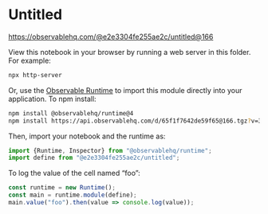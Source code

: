 # Untitled

https://observablehq.com/@e2e3304fe255ae2c/untitled@166

View this notebook in your browser by running a web server in this folder. For
example:

~~~sh
npx http-server
~~~

Or, use the [Observable Runtime](https://github.com/observablehq/runtime) to
import this module directly into your application. To npm install:

~~~sh
npm install @observablehq/runtime@4
npm install https://api.observablehq.com/d/65f1f7642de59f65@166.tgz?v=3
~~~

Then, import your notebook and the runtime as:

~~~js
import {Runtime, Inspector} from "@observablehq/runtime";
import define from "@e2e3304fe255ae2c/untitled";
~~~

To log the value of the cell named “foo”:

~~~js
const runtime = new Runtime();
const main = runtime.module(define);
main.value("foo").then(value => console.log(value));
~~~
